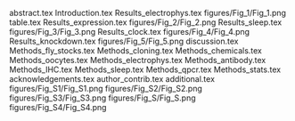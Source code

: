 abstract.tex
Introduction.tex
Results_electrophys.tex
figures/Fig_1/Fig_1.png
table.tex
Results_expression.tex
figures/Fig_2/Fig_2.png
Results_sleep.tex
figures/Fig_3/Fig_3.png
Results_clock.tex
figures/Fig_4/Fig_4.png
Results_knockdown.tex
figures/Fig_5/Fig_5.png
discussion.tex
Methods_fly_stocks.tex
Methods_cloning.tex
Methods_chemicals.tex
Methods_oocytes.tex
Methods_electrophys.tex
Methods_antibody.tex
Methods_IHC.tex
Methods_sleep.tex
Methods_qpcr.tex
Methods_stats.tex
acknowledgements.tex
author_contrib.tex
additional.tex
figures/Fig_S1/Fig_S1.png
figures/Fig_S2/Fig_S2.png
figures/Fig_S3/Fig_S3.png
figures/Fig_S/Fig_S.png
figures/Fig_S4/Fig_S4.png